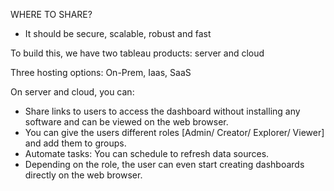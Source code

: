 WHERE TO SHARE?
- It should be secure, scalable, robust and fast

To build this, we have two tableau products: server and cloud

Three hosting options: On-Prem, Iaas, SaaS

On server and cloud, you can:
- Share links to users to access the dashboard without installing any software and can be viewed on the web browser.
- You can give the users different roles [Admin/ Creator/ Explorer/ Viewer] and add them to groups.
- Automate tasks: You can schedule to refresh data sources.
- Depending on the role, the user can even start creating dashboards directly on the web browser.

